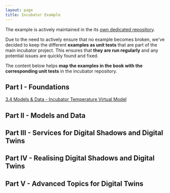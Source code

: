 ```yaml
---
layout: page
title: Incubator Example
---
```


The example is actively maintained in the its [own dedicated repository](https://github.com/INTO-CPS-Association/example_digital-twin_incubator).

Due to the need to actively ensure that no example becomes broken, we've decided to keep the different **examples as unit tests** that are part of the main incubator project.
This ensures that **they are run regularly** and any potential issues are quickly found and fixed.

The content below helps **map the examples in the book with the corresponding unit tests** in the incubator repository.

## Part I - Foundations

[3.4 Models & Data - Incubator Temperature Virtual Model](./incubator/model.md) 

## Part II - Models and Data

## Part III - Services for Digital Shadows and Digital Twins

## Part IV - Realising Digital Shadows and Digital Twins

## Part V - Advanced Topics for Digital Twins
